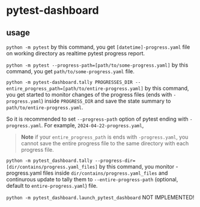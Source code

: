 # pytest-dashboard

## usage
`python -m pytest`
by this command, you get `[datetime]-progress.yaml` file on working directory as realtime pytest progress report.

`python -m pytest --progress-path=[path/to/some-progress.yaml]`
by this command, you get `path/to/some-progress.yaml` file.

`python -m pytest-dashboard.tally PROGRESSES_DIR --entire_progress_path=[path/to/entire-progress.yaml]`
by this command, you get started to monitor changes of
the progress files (ends with `-progress.yaml`)
inside `PROGRESS_DIR` and save the state summary
to `path/to/entire-progress.yaml`.

So it is recommended to set `--progress-path` option of pytest
ending with `-progress.yaml`.
For example, `2024-04-22-progress.yaml`,

> **Note**
> if your `entire_progress_path` is ends with `-progress.yaml`,
> you cannot save the entire progress file to
> the same directory with each progress file.

`python -m pytest_dashboard.tally --progress-dir=[dir/contains/progress.yaml_files]`
by this command, you monitor -progress.yaml files
inside `dir/contains/progress.yaml_files`
and continurous update to tally them
to `--entire-progress-path` (optional, default to `entire-progress.yaml`) file.

`python -m pytest_dashboard.launch_pytest_dashboard`
NOT IMPLEMENTED!
